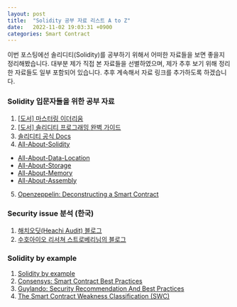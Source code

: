 ```yaml
---
layout: post
title:  "Solidity 공부 자료 리스트 A to Z"
date:   2022-11-02 19:03:31 +0900
categories: Smart Contract
---
```


이번 포스팅에선 솔리디티(Solidity)를 공부하기 위해서 어떠한 자료들을 보면 좋을지 정리해봤습니다. 대부분 제가 직접 본 자료들을 선별하였으며, 제가 추후 보기 위해 정리한 자료들도 일부 포함되어 있습니다. 추후 계속해서 자료 링크를 추가하도록 하겠습니다.  

### Solidity 입문자들을 위한 공부 자료
1. [[도서] 마스터링 이더리움](http://www.yes24.com/Product/Goods/73165236)
2. [[도서] 솔리디티 프로그래밍 완벽 가이드](http://www.yes24.com/Product/Goods/111099912)
3. [솔리디티 공식 Docs](https://docs.soliditylang.org/en/v0.8.17/introduction-to-smart-contracts.html)
4. [All-About-Solidity](https://github.com/CJ42/All-About-Solidity)
  * [All-About-Data-Location](https://betterprogramming.pub/solidity-tutorial-all-about-data-locations-dabd33212471)
  * [All-About-Storage](https://betterprogramming.pub/all-about-solidity-data-locations-part-i-storage-e50604bfc1ad)
  * [All-About-Memory](https://betterprogramming.pub/solidity-tutorial-all-about-memory-1e1696d71ee4)
  * [All-About-Assembly](https://jeancvllr.medium.com/solidity-tutorial-all-about-assembly-5acdfefde05c)
5. [Openzeppelin: Deconstructing a Smart Contract](https://blog.openzeppelin.com/deconstructing-a-solidity-contract-part-i-introduction-832efd2d7737/)

### Security issue 분석 (한국)
1. [해치오딧(Heachi Audit) 블로그](https://blog.audit.haechi.io/)
2. [수호아이오 리서쳐 스트로베리님의 블로그](https://strawberry.report/)

### Solidity by example
1. [Solidity by example](https://solidity-by-example.org/)
2. [Consensys: Smart Contract Best Practices](https://consensys.github.io/smart-contract-best-practices)
3. [Guylando: Security Recommendation And Best Practices](https://github.com/guylando/KnowledgeLists/blob/master/EthereumSmartContracts.md)
4. [The Smart Contract Weakness Classification (SWC)](https://swcregistry.io/docs/SWC-100)
